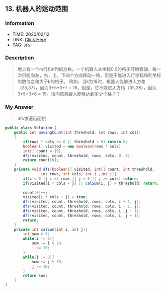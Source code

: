 ## 13. 机器人的运动范围

### Information

* TIME: 2020/02/12
* LINK: [Click Here](https://www.nowcoder.com/practice/6e5207314b5241fb83f2329e89fdecc8?tpId=13&tqId=11219&tPage=1&rp=1&ru=/ta/coding-interviews&qru=/ta/coding-interviews/question-ranking)
* TAG: `DFS`

### Description

> 地上有一个m行和n列的方格。一个机器人从坐标0,0的格子开始移动，每一次只能向左，右，上，下四个方向移动一格，但是不能进入行坐标和列坐标的数位之和大于k的格子。 例如，当k为18时，机器人能够进入方格（35,37），因为3+5+3+7 = 18。但是，它不能进入方格（35,38），因为3+5+3+8 = 19。请问该机器人能够达到多少个格子？

### My Answer

> dfs求遍历面积

```java
public class Solution {
    public int movingCount(int threshold, int rows, int cols)
    {
        if(rows * cols <= 0 || threshold < 0) return 0;
        boolean[] visited = new boolean[rows * cols];
        int[] count = {0};
        dfs(visited, count, threshold, rows, cols, 0, 0);
        return count[0];
    }
    private void dfs(boolean[] visited, int[] count, int threshold, 
                int rows, int cols, int i ,int j){
        if(i < 0 || i >= rows || j < 0 || j >= cols) return;
        if(visited[i * cols + j] || calSum(i, j) > threshold) return;
        
        count[0]++;
        visited[i * cols + j] = true;
        dfs(visited, count, threshold, rows, cols, i + 1, j);
        dfs(visited, count, threshold, rows, cols, i - 1, j);
        dfs(visited, count, threshold, rows, cols, i, j - 1);
        dfs(visited, count, threshold, rows, cols, i, j + 1);
        return;
    }
    private int calSum(int i, int j){
        int sum = 0;
        while(i != 0){
            sum += i % 10;
            i /= 10;
        }
        while(j != 0){
            sum += j % 10;
            j /= 10;
        }
        return sum;
    }
}
```

